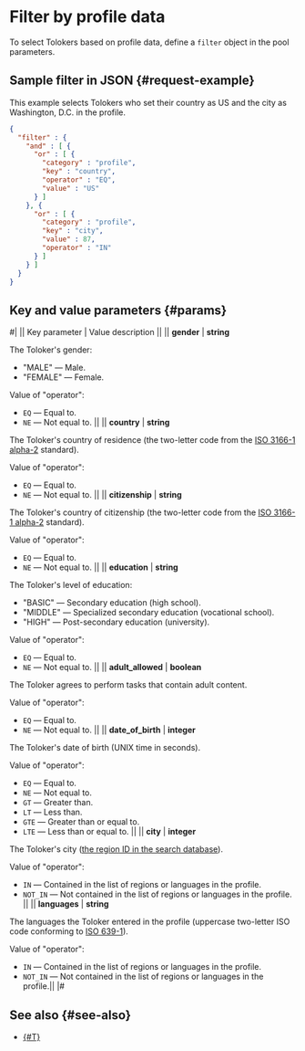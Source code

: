 # Filter by profile data

To select Tolokers based on profile data, define a `filter` object in the pool parameters.

## Sample filter in JSON {#request-example}

This example selects Tolokers who set their country as US and the city as Washington, D.C. in the profile.

```json
{
  "filter" : {
    "and" : [ {
      "or" : [ {
        "category" : "profile",
        "key" : "country",
        "operator" : "EQ",
        "value" : "US"
      } ]
    }, {
      "or" : [ {
        "category" : "profile",
        "key" : "city",
        "value" : 87,
        "operator" : "IN"
      } ]
    } ]
  }
}
```

## Key and value parameters {#params}

#|
|| Key parameter | Value description ||
|| **gender** | **string**

The Toloker's gender:

- "MALE" — Male.
- "FEMALE" — Female.

Value of "operator":

- `EQ` — Equal to.
- `NE` — Not equal to. ||
|| **country** | **string**

The Toloker's country of residence (the two-letter code from the [ISO 3166-1 alpha-2](https://www.iso.org/obp/ui/#search/code/) standard).

Value of "operator":

- `EQ` — Equal to.
- `NE` — Not equal to. ||
|| **citizenship** | **string**

The Toloker's country of citizenship (the two-letter code from the [ISO 3166-1 alpha-2](https://www.iso.org/obp/ui/#search/code/) standard).

Value of "operator":

- `EQ` — Equal to.
- `NE` — Not equal to. ||
|| **education** | **string**

The Toloker's level of education:

- "BASIC" — Secondary education (high school).
- "MIDDLE" — Specialized secondary education (vocational school).
- "HIGH" — Post-secondary education (university).

Value of "operator":

- `EQ` — Equal to.
- `NE` — Not equal to. ||
|| **adult_allowed** | **boolean**

The Toloker agrees to perform tasks that contain adult content.

Value of "operator":

- `EQ` — Equal to.
- `NE` — Not equal to. ||
|| **date_of_birth** | **integer**

The Toloker's date of birth (UNIX time in seconds).

Value of "operator":

- `EQ` — Equal to.
- `NE` — Not equal to.
- `GT` — Greater than.
- `LT` — Less than.
- `GTE` — Greater than or equal to.
- `LTE` — Less than or equal to. ||
|| **city** | **integer**

The Toloker's city ([the region ID in the search database](regions.md)).

Value of "operator":

- `IN` — Contained in the list of regions or languages in the profile.
- `NOT_IN` — Not contained in the list of regions or languages in the profile. ||
|| **languages** | **string**

The languages the Toloker entered in the profile (uppercase two-letter ISO code conforming to [ISO 639-1](https://en.wikipedia.org/wiki/List_of_ISO_639-1_codes)).

Value of "operator":

- `IN` — Contained in the list of regions or languages in the profile.
- `NOT_IN` — Not contained in the list of regions or languages in the profile.||
|#

## See also {#see-also}

- [{#T}](../../guide/concepts/filters.md)
